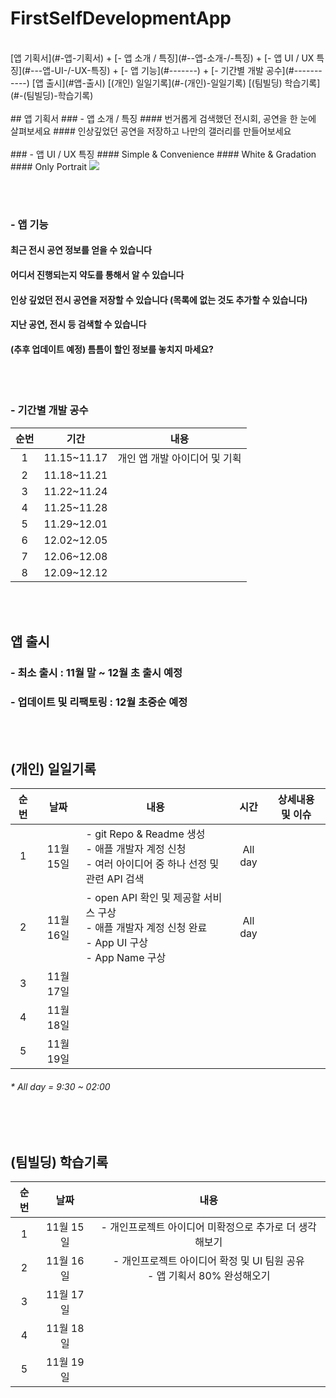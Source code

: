 # FirstSelfDevelopmentApp
<br/>
[앱 기획서](#-앱-기획서)
 + [-  앱 소개 / 특징](#--앱-소개-/-특징)
 + [-  앱 UI / UX 특징](#---앱-UI-/-UX-특징)
 + [-  앱 기능](#-------)
 + [- 기간별 개발 공수](#-----------)
[앱 출시](#앱-출시)
[(개인) 일일기록](#-(개인)-일일기록)
[(팀빌딩) 학습기록](#-(팀빌딩)-학습기록)
<br/>
<br/>
## 앱 기획서
### -  앱 소개 / 특징
#### 번거롭게 검색했던 전시회, 공연을 한 눈에 살펴보세요
#### 인상깊었던 공연을 저장하고 나만의 갤러리를 만들어보세요
<br/><br/>
### -  앱 UI / UX 특징
#### Simple & Convenience
#### White & Gradation
#### Only Portrait
<img src="https://user-images.githubusercontent.com/80211277/142031773-49dde70d-355e-4ad4-8206-0224e1bfea94.png">

<br/><br/>
### -  앱 기능
#### 최근 전시 공연 정보를 얻을 수 있습니다
#### 어디서 진행되는지 약도를 통해서 알 수 있습니다
#### 인상 깊었던 전시 공연을 저장할 수 있습니다 (목록에 없는 것도 추가할 수 있습니다)
#### 지난 공연, 전시 등 검색할 수 있습니다
#### (추후 업데이트 예정) 틈틈이 할인 정보를 놓치지 마세요?
<br/><br/>
### - 기간별 개발 공수
|순번|기간|내용|
|:---:|:-----:|:-------:|
|1|11.15~11.17|개인 앱 개발 아이디어 및 기획|
|2|11.18~11.21||
|3|11.22~11.24||
|4|11.25~11.28||
|5|11.29~12.01||
|6|12.02~12.05||
|7|12.06~12.08||
|8|12.09~12.12||

<br/><br/>
## 앱 출시
### - 최소 출시 : 11월 말 ~ 12월 초 출시 예정
### - 업데이트 및 리팩토링 : 12월 초중순 예정

<br/><br/>
## (개인) 일일기록
|순번|날짜|<center> 내용 </center>| 시간 | 상세내용 및 이슈
|:---:|:-----:|:-------|:-----:|:-----:
|1|11월 15일|- git Repo & Readme 생성 <br/> - 애플 개발자 계정 신청 <br/> - 여러 아이디어 중 하나 선정 및 관련 API 검색| All day |
|2|11월 16일|- open API 확인 및 제공할 서비스 구상 <br/> - 애플 개발자 계정 신청 완료 <br/> - App UI 구상 <br/> - App Name 구상 | All day |
|3|11월 17일|||
|4|11월 18일|||
|5|11월 19일|||
###### * All day = 9:30 ~ 02:00

<br/><br/>
## (팀빌딩) 학습기록
|순번|날짜|내용|
|:---:|:-----:|:-------:|
|1|11월 15일|- 개인프로젝트 아이디어 미확정으로 추가로 더 생각해보기|
|2|11월 16일|- 개인프로젝트 아이디어 확정 및 UI 팀원 공유 <br/> - 앱 기획서 80% 완성해오기 |
|3|11월 17일||
|4|11월 18일||
|5|11월 19일||

